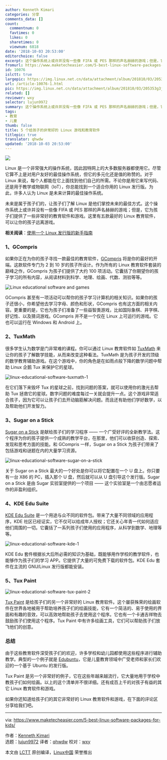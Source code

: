 ```yaml
---
author: Kenneth Kimari
categories: 分享
comments_data: []
count:
  commentnum: 0
  favtimes: 0
  likes: 0
  sharetimes: 0
  viewnum: 6818
date: '2018-10-03 20:53:00'
editorchoice: false
excerpt: 这个操作系统上或许并没有一些像 FIFA 或 PES 那样的声名赫赫的游戏；但是，它为孩子们提供了一些非常好的教育软件和游戏。
fromurl: https://www.maketecheasier.com/5-best-linux-software-packages-for-kids/
id: 10076
islctt: true
largepic: https://img.linux.net.cn/data/attachment/album/201810/03/205353g3jdd13e96s241te.jpg
url: /article-10076-1.html
pic: https://img.linux.net.cn/data/attachment/album/201810/03/205353g3jdd13e96s241te.jpg.thumb.jpg
related: []
reviewer: wxy
selector: lujun9972
summary: 这个操作系统上或许并没有一些像 FIFA 或 PES 那样的声名赫赫的游戏；但是，它为孩子们提供了一些非常好的教育软件和游戏。
tags:
- 教育
- 儿童
thumb: false
title: 5 个给孩子的非常好的 Linux 游戏和教育软件
titlepic: true
translator: qhwdw
updated: '2018-10-03 20:53:00'
---
```


![](/data/attachment/album/201810/03/205353g3jdd13e96s241te.jpg)


Linux 是一个非常强大的操作系统，因此因特网上的大多数服务器都使用它。尽管它算不上是对用户友好的最佳操作系统，但它的多元化还是值的称赞的。对于 Linux 来说，每个人都能在它上面找到他们自己的所需。不论你是用它来写代码、还是用于教学或物联网（IoT），你总能找到一个适合你用的 Linux 发行版。为此，许多人认为 Linux 是未来计算的最佳操作系统。


未来是属于孩子们的，让孩子们了解 Linux 是他们掌控未来的最佳方式。这个操作系统上或许并没有一些像 FIFA 或 PES 那样的声名赫赫的游戏；但是，它为孩子们提供了一些非常好的教育软件和游戏。这里有五款最好的 Linux 教育软件，可以让你的孩子远离游戏。


**相关阅读**：[使用一个 Linux 发行版的新手指南](https://www.maketecheasier.com/beginner-guide-to-using-linux-distro/%09)


### 1、GCompris


如果你正在为你的孩子寻找一款最佳的教育软件，[GCompris](http://www.gcompris.net/downloads-en.html) 将是你的最好的开端。这款软件专门为 2 到 10 岁的孩子所设计。作为所有的 Linux 教育软件套装的巅峰之作，GCompris 为孩子们提供了大约 100 项活动。它囊括了你期望你的孩子学习的所有内容，从阅读材料到科学、地理、绘画、代数、测验等等。


![Linux educational software and games](/data/attachment/album/201810/03/205355zpogp1m8xjxgm2p2.jpg)


GCompris 甚至有一项活动可以帮你的孩子学习计算机的相关知识。如果你的孩子还很小，你希望他去学习字母、颜色和形状，GCompris 也有这方面的相关内容。更重要的是，它也为孩子们准备了一些益智类游戏，比如国际象棋、井字棋、好记性、以及猜词游戏。GCompris 并不是一个仅在 Linux 上可运行的游戏。它也可以运行在 Windows 和 Android 上。


### 2、TuxMath


很多学生认为数学是门非常难的课程。你可以通过 Linux 教育软件如 [TuxMath](https://tuxmath.en.uptodown.com/ubuntu) 来让你的孩子了解数学技能，从而来改变这种看法。TuxMath 是为孩子开发的顶级的数学教育辅助游戏。在这个游戏中，你的角色是在如雨点般下降的数学问题中帮助 Linux 企鹅 Tux 来保护它的星球。


![linux-educational-software-tuxmath-1](/data/attachment/album/201810/03/205536k0xppo0oy0o0gypf.jpg)


在它们落下来毁坏 Tux 的星球之前，找到问题的答案，就可以使用你的激光去帮助 Tux 拯救它的星球。数字问题的难度每过一关就会提升一点。这个游戏非常适合孩子，因为它可以让孩子们去开动脑筋解决问题。而且还有助他们学好数学，以及帮助他们开发智力。


### 3、Sugar on a Stick


[Sugar on a Stick](http://wiki.sugarlabs.org/go/Sugar_on_a_Stick/Downloads) 是献给孩子们的学习程序 —— 一个广受好评的全新教学法。这个程序为你的孩子提供一个成熟的教学平台，在那里，他们可以收获创造、探索、发现和思考方面的技能。和 GCompris 一样，Sugar on a Stick 为孩子们带来了包括游戏和谜题在内的大量学习资源。


![linux-educational-software-sugar-on-a-stick](/data/attachment/album/201810/03/205537gy874p3lczleg0z1.png)


关于 Sugar on a Stick 最大的一个好处是你可以将它配置在一个 U 盘上。你只要有一台 X86 的 PC，插入那个 U 盘，然后就可以从 U 盘引导这个发行版。Sugar on a Stick 是由 Sugar 实验室提供的一个项目 —— 这个实验室是一个由志愿者运作的非盈利组织。


### 4、KDE Edu Suite


[KDE Edu Suite](https://edu.kde.org/) 是一个用途与众不同的软件包。带来了大量不同领域的应用程序，KDE 社区已经证实，它不仅可以给成年人授权；它还关心年青一代如何适应他们周围的一切。它囊括了一系列孩子们使用的应用程序，从科学到数学、地理等等。


![linux-educational-software-kde-1](/data/attachment/album/201810/03/205537e293cn6333r34zzu.jpg)


KDE Edu 套件根据长大后所必需的知识为基础，既能够用作学校的教学软件，也能够作为孩子们的学习 APP。它提供了大量的可免费下载的软件包。KDE Edu 套件在主流的 GNU/Linux 发行版都能安装。


### 5、Tux Paint


![linux-educational-software-tux-paint-2](/data/attachment/album/201810/03/205538mw7gk7dikawssgds.jpg)


[Tux Paint](http://www.tuxpaint.org/) 是给孩子们的另一个非常好的 Linux 教育软件。这个屡获殊荣的绘画软件在世界各地被用于帮助培养孩子们的绘画技能，它有一个简洁的、易于使用的界面和有趣的音效，可以高效地帮助孩子去使用这个程序。它也有一个卡通吉祥物去鼓励孩子们使用这个程序。Tux Paint 中有许多绘画工具，它们可以帮助孩子们放飞他们的创意。


### 总结


由于这些教育软件深受孩子们的欢迎，许多学校和幼儿园都使用这些程序进行辅助教学。典型的一个例子就是 [Edubuntu](http://edubuntu.org/)，它是儿童教育领域中广受老师和家长们欢迎的一个基于 Ubuntu 的发行版。


Tux Paint 是另一个非常好的例子，它在这些年越来越流行，它大量地用于学校中教孩子们如何绘画。以上的这个清单并不很详细。还有成百上千的对孩子有益的其它 Linux 教育软件和游戏。


如果你还知道给孩子们的其它非常好的 Linux 教育软件和游戏，在下面的评论区分享给我们吧。




---


via: <https://www.maketecheasier.com/5-best-linux-software-packages-for-kids/>


作者：[Kenneth Kimari](https://www.maketecheasier.com/author/kennkimari/)  
 选题：[lujun9972](https://github.com/lujun9972) 译者：[qhwdw](https://github.com/qhwdw) 校对：[wxy](https://github.com/wxy)


本文由 [LCTT](https://github.com/LCTT/TranslateProject) 原创编译，[Linux中国](https://linux.cn/) 荣誉推出